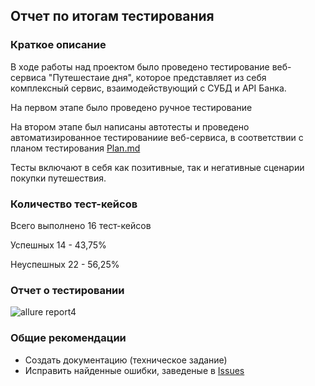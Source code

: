 ## Отчет по итогам тестирования

### Краткое описание
В ходе работы над проектом было проведено тестирование веб-сервиса "Путешестаие дня", которое представляет из себя комплексный сервис, взаимодействующий с СУБД и API Банка.

На первом этапе было проведено ручное тестирование

На втором этапе был написаны автотесты и проведено автоматизированное тестированиие веб-сервиса, в соответствии с планом тестирования [Plan.md](https://github.com/Ilgatilov/Diplom/blob/main/Plan.md)

Тесты включают в себя как позитивные, так и негативные сценарии покупки путешествия.

### Количество тест-кейсов
Всего выполнено 16 тест-кейсов

Успешных 14 - 43,75%

Неуспешных 22 - 56,25%

### Отчет о тестировании
![allure report4](https://drive.google.com/file/d/1mEzVW4uLNHMUb7ElPPIQvh665TWRBgvy/view?usp=sharing)


### Общие рекомендации
* Создать документацию (техническое задание)
* Исправить найденные ошибки, заведеные в [Issues](https://github.com/Ilgatilov/Diplom/issues)
